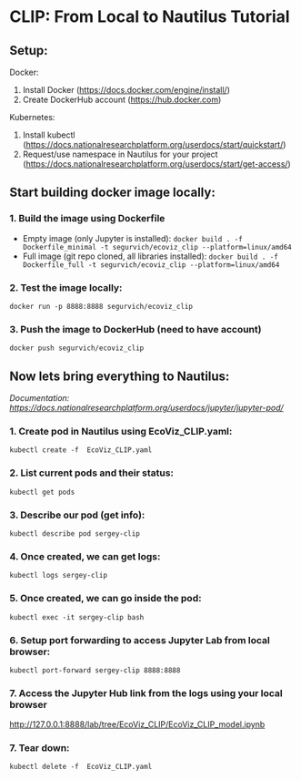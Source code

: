 # CLIP: From Local to Nautilus Tutorial

## Setup:
Docker:
1. Install Docker (https://docs.docker.com/engine/install/)
2. Create DockerHub account (https://hub.docker.com)

Kubernetes:
1. Install kubectl (https://docs.nationalresearchplatform.org/userdocs/start/quickstart/)
2. Request/use namespace in Nautilus for your project (https://docs.nationalresearchplatform.org/userdocs/start/get-access/)

## Start building docker image locally:

### 1. Build the image using Dockerfile
- Empty image (only Jupyter is installed):
`docker build . -f Dockerfile_minimal -t segurvich/ecoviz_clip --platform=linux/amd64`
- Full image (git repo cloned, all libraries installed):
`docker build . -f Dockerfile_full -t segurvich/ecoviz_clip --platform=linux/amd64`

### 2. Test the image locally:
`docker run -p 8888:8888 segurvich/ecoviz_clip`

### 3. Push the image to DockerHub (need to have account)
`docker push segurvich/ecoviz_clip`

## Now lets bring everything to Nautilus:
_Documentation: https://docs.nationalresearchplatform.org/userdocs/jupyter/jupyter-pod/_

### 1. Create pod in Nautilus using EcoViz_CLIP.yaml:
`kubectl create -f  EcoViz_CLIP.yaml`

### 2. List current pods and their status:
`kubectl get pods`

### 3. Describe our pod (get info):
`kubectl describe pod sergey-clip`

### 4. Once created, we can get logs:
`kubectl logs sergey-clip`

### 5. Once created, we can go inside the pod:
`kubectl exec -it sergey-clip bash`

### 6. Setup port forwarding to access Jupyter Lab from local browser:
`kubectl port-forward sergey-clip 8888:8888`

### 7. Access the Jupyter Hub link from the logs using your local browser
http://127.0.0.1:8888/lab/tree/EcoViz_CLIP/EcoViz_CLIP_model.ipynb

### 7. Tear down:
`kubectl delete -f  EcoViz_CLIP.yaml`

